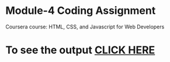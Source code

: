 

# Module-4 Coding Assignment

Coursera course: HTML, CSS, and Javascript for Web Developers

# To see the output [CLICK HERE](https://aaditya-kumar-mittal.github.io/Coursera-HTML-CSS-and-JavaScript-for-Web-Developers/Assignments/module-4/index.html)

